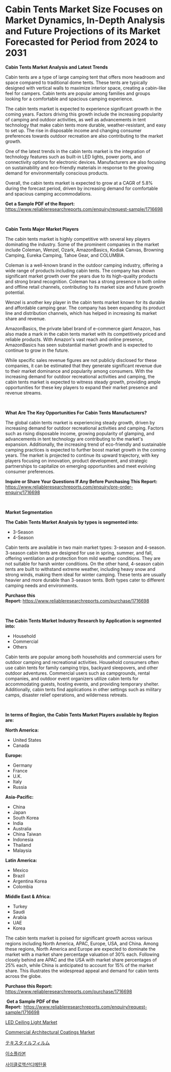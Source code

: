 <p><h1>Cabin Tents Market Size Focuses on Market Dynamics, In-Depth Analysis and Future Projections of its Market Forecasted for Period from 2024 to 2031</h1></p><p><strong>Cabin Tents Market Analysis and Latest Trends</strong></p>
<p><p>Cabin tents are a type of large camping tent that offers more headroom and space compared to traditional dome tents. These tents are typically designed with vertical walls to maximize interior space, creating a cabin-like feel for campers. Cabin tents are popular among families and groups looking for a comfortable and spacious camping experience.</p><p>The cabin tents market is expected to experience significant growth in the coming years. Factors driving this growth include the increasing popularity of camping and outdoor activities, as well as advancements in tent technology that make cabin tents more durable, weather-resistant, and easy to set up. The rise in disposable income and changing consumer preferences towards outdoor recreation are also contributing to the market growth.</p><p>One of the latest trends in the cabin tents market is the integration of technology features such as built-in LED lights, power ports, and connectivity options for electronic devices. Manufacturers are also focusing on sustainability and eco-friendly materials in response to the growing demand for environmentally conscious products.</p><p>Overall, the cabin tents market is expected to grow at a CAGR of 5.8% during the forecast period, driven by increasing demand for comfortable and spacious camping accommodations.</p></p>
<p><strong>Get a Sample PDF of the Report:&nbsp;</strong> <a href="https://www.reliableresearchreports.com/enquiry/request-sample/1716698">https://www.reliableresearchreports.com/enquiry/request-sample/1716698</a></p>
<p>&nbsp;</p>
<p><strong>Cabin Tents Major Market Players</strong></p>
<p><p>The cabin tents market is highly competitive with several key players dominating the industry. Some of the prominent companies in the market include Coleman, Wenzel, Ozark, AmazonBasics, Kodiak Canvas, Browning Camping, Eureka Camping, Tahoe Gear, and COLUMBIA.</p><p>Coleman is a well-known brand in the outdoor camping industry, offering a wide range of products including cabin tents. The company has shown significant market growth over the years due to its high-quality products and strong brand recognition. Coleman has a strong presence in both online and offline retail channels, contributing to its market size and future growth potential.</p><p>Wenzel is another key player in the cabin tents market known for its durable and affordable camping gear. The company has been expanding its product line and distribution channels, which has helped in increasing its market share and revenue.</p><p>AmazonBasics, the private label brand of e-commerce giant Amazon, has also made a mark in the cabin tents market with its competitively priced and reliable products. With Amazon's vast reach and online presence, AmazonBasics has seen substantial market growth and is expected to continue to grow in the future.</p><p>While specific sales revenue figures are not publicly disclosed for these companies, it can be estimated that they generate significant revenue due to their market dominance and popularity among consumers. With the increasing demand for outdoor recreational activities and camping, the cabin tents market is expected to witness steady growth, providing ample opportunities for these key players to expand their market presence and revenue streams.</p></p>
<p>&nbsp;</p>
<p><strong>What Are The Key Opportunities For Cabin Tents Manufacturers?</strong></p>
<p><p>The global cabin tents market is experiencing steady growth, driven by increasing demand for outdoor recreational activities and camping. Factors such as rising disposable income, growing popularity of glamping, and advancements in tent technology are contributing to the market's expansion. Additionally, the increasing trend of eco-friendly and sustainable camping practices is expected to further boost market growth in the coming years. The market is projected to continue its upward trajectory, with key players focusing on innovation, product development, and strategic partnerships to capitalize on emerging opportunities and meet evolving consumer preferences.</p></p>
<p><strong>Inquire or Share Your Questions If Any Before Purchasing This Report:</strong> <a href="https://www.reliableresearchreports.com/enquiry/pre-order-enquiry/1716698">https://www.reliableresearchreports.com/enquiry/pre-order-enquiry/1716698</a></p>
<p>&nbsp;</p>
<p><strong>Market Segmentation</strong></p>
<p><strong>The Cabin Tents Market Analysis by types is segmented into:</strong></p>
<p><ul><li>3-Season</li><li>4-Season</li></ul></p>
<p><p>Cabin tents are available in two main market types: 3-season and 4-season. 3-season cabin tents are designed for use in spring, summer, and fall, offering ventilation and protection from mild weather conditions. They are not suitable for harsh winter conditions. On the other hand, 4-season cabin tents are built to withstand extreme weather, including heavy snow and strong winds, making them ideal for winter camping. These tents are usually heavier and more durable than 3-season tents. Both types cater to different camping needs and environments.</p></p>
<p><strong>Purchase this Report:&nbsp;</strong><a href="https://www.reliableresearchreports.com/purchase/1716698">https://www.reliableresearchreports.com/purchase/1716698</a></p>
<p>&nbsp;</p>
<p><strong>The Cabin Tents Market Industry Research by Application is segmented into:</strong></p>
<p><ul><li>Household</li><li>Commercial</li><li>Others</li></ul></p>
<p><p>Cabin tents are popular among both households and commercial users for outdoor camping and recreational activities. Household consumers often use cabin tents for family camping trips, backyard sleepovers, and other outdoor adventures. Commercial users such as campgrounds, rental companies, and outdoor event organizers utilize cabin tents for accommodating guests, hosting events, and providing temporary shelter. Additionally, cabin tents find applications in other settings such as military camps, disaster relief operations, and wilderness retreats.</p></p>
<p>&nbsp;</p>
<p><strong>In terms of Region, the Cabin Tents Market Players available by Region are:</strong></p>
<p>
    <p> <strong> North America: </strong>
        <ul>
            <li>United States</li>
            <li>Canada</li>
        </ul>
        </p> 
    <p> <strong> Europe: </strong>
        <ul>
            <li>Germany</li>
            <li>France</li>
            <li>U.K.</li>
            <li>Italy</li>
            <li>Russia</li>
        </ul>
        </p> 
    <p> <strong> Asia-Pacific: </strong>
        <ul>
            <li>China</li>
            <li>Japan</li>
            <li>South Korea</li>
            <li>India</li>
            <li>Australia</li>
            <li>China Taiwan</li>
            <li>Indonesia</li>
            <li>Thailand</li>
            <li>Malaysia</li>
        </ul>
        </p> 
    <p> <strong> Latin America: </strong>
        <ul>
            <li>Mexico</li>
            <li>Brazil</li>
            <li>Argentina Korea</li>
            <li>Colombia</li>
        </ul>
        </p> 
    <p> <strong> Middle East & Africa: </strong>
        <ul>
            <li>Turkey</li>
            <li>Saudi</li>
            <li>Arabia</li>
            <li>UAE</li>
            <li>Korea</li>
        </ul>
    </p>
    </p>
<p><p>The cabin tents market is poised for significant growth across various regions including North America, APAC, Europe, USA, and China. Among these regions, North America and Europe are expected to dominate the market with a market share percentage valuation of 30% each. Following closely behind are APAC and the USA with market share percentages of 25% each, while China is anticipated to account for 15% of the market share. This illustrates the widespread appeal and demand for cabin tents across the globe.</p></p>
<p><strong>Purchase this Report: </strong><a href="https://www.reliableresearchreports.com/purchase/1716698">https://www.reliableresearchreports.com/purchase/1716698</a></p>
<p>&nbsp;<strong>Get a Sample PDF of the Report:&nbsp;&nbsp;</strong><a href="https://www.reliableresearchreports.com/enquiry/request-sample/1716698">https://www.reliableresearchreports.com/enquiry/request-sample/1716698</a></p>
<p><strong></strong></p>
<p><p><a href="https://github.com/Whitneyboyettebo9kiw7yr13/Market-Research-Report-List-1/blob/main/led-ceiling-light-market.md">LED Ceiling Light Market</a></p><p><a href="https://issuu.com/reportprime-2/docs/commercial-architectural-coatings-market-size-2030">Commercial Architectural Coatings Market</a></p><p><a href="https://github.com/xnljig2898992/Market-Research-Report-List-1/blob/main/21133114110.md">テキスタイルフィルム</a></p><p><a href="https://github.com/vsn7qpua81q/Market-Research-Report-List-1/blob/main/46288603714.md">이소플라본</a></p><p><a href="https://github.com/trmesnao7959541/Market-Research-Report-List-1/blob/main/78507413713.md">사이클로헥산디메탄올</a></p></p>
